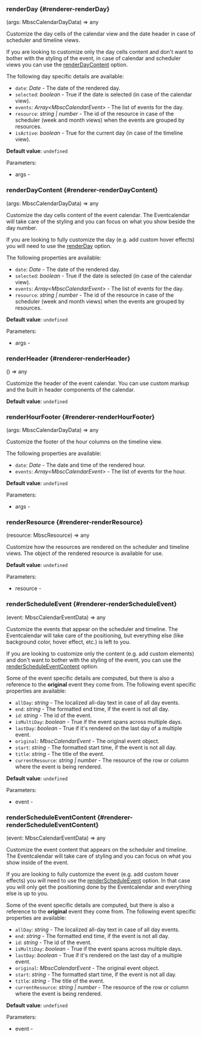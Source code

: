 ### renderDay {#renderer-renderDay}

(args: MbscCalendarDayData) => any


Customize the day cells of the calendar view and the date header in case of scheduler and timeline views.

If you are looking to customize only the day cells content and don&#039;t want to bother with the styling of the event,
in case of calendar and scheduler views you can use the [renderDayContent](#renderer-renderDayContent) option.

The following day specific details are available:
- `date`: _Date_ - The date of the rendered day.
- `selected`: _boolean_ - True if the date is selected (in case of the calendar view).
- `events`: _Array&lt;MbscCalendarEvent&gt;_ - The list of events for the day.
- `resource`: _string | number_ - The id of the resource in case of the scheduler (week and month views)
when the events are grouped by resources.
- `isActive`: _boolean_ - True for the current day (in case of the timeline view).

**Default value**: `undefined`

Parameters:
 - args - 


### renderDayContent {#renderer-renderDayContent}

(args: MbscCalendarDayData) => any


Customize the day cells content of the event calendar. The Eventcalendar will take care of the styling and you can focus on
what you show beside the day number.

If you are looking to fully customize the day (e.g. add custom hover effects) you will need to use the
[renderDay](#renderer-renderDay) option.

The following properties are available:
 - `date`: _Date_ - The date of the rendered day.
 - `selected`: _boolean_ - True if the date is selected (in case of the calendar view).
 - `events`: _Array&lt;MbscCalendarEvent&gt;_ - The list of events for the day.
 - `resource`: _string | number_ - The id of the resource in case of the scheduler (week and month views)
when the events are grouped by resources.

**Default value**: `undefined`

Parameters:
 - args - 


### renderHeader {#renderer-renderHeader}

() => any


Customize the header of the event calendar.
You can use custom markup and the built in header components of the calendar.

**Default value**: `undefined`

### renderHourFooter {#renderer-renderHourFooter}

(args: MbscCalendarDayData) => any


Customize the footer of the hour columns on the timeline view.

The following properties are available:
- `date`: _Date_ - The date and time of the rendered hour.
- `events`: _Array&lt;MbscCalendarEvent&gt;_ - The list of events for the hour.

**Default value**: `undefined`

Parameters:
 - args - 


### renderResource {#renderer-renderResource}

(resource: MbscResource) => any


Customize how the resources are rendered on the scheduler and timeline views.
The object of the rendered resource is available for use.

**Default value**: `undefined`

Parameters:
 - resource - 


### renderScheduleEvent {#renderer-renderScheduleEvent}

(event: MbscCalendarEventData) => any


Customize the events that appear on the scheduler and timeline.
The Eventcalendar will take care of the positioning,
but everything else (like background color, hover effect, etc.) is left to you.

If you are looking to customize only the content (e.g. add custom elements) and don&#039;t want to bother with the styling of the event,
you can use the [renderScheduleEventContent](#renderer-renderScheduleEventContent) option.

Some of the event specific details are computed, but there is also a reference to the **original** event they come from.
The following event specific properties are available:
- `allDay`: _string_ - The localized all-day text in case of all day events.
- `end`: _string_ - The formatted end time, if the event is not all day.
- `id`: _string_ - The id of the event.
- `isMultiDay`: _boolean_ - True if the event spans across multiple days.
- `lastDay`: _boolean_ - True if it&#039;s rendered on the last day of a multiple event.
- `original`: _MbscCalendarEvent_ - The original event object.
- `start`: _string_ - The formatted start time, if the event is not all day.
- `title`: _string_ - The title of the event.
- `currentResource`: _string | number_ - The resource of the row or column where the event is being rendered.

**Default value**: `undefined`

Parameters:
 - event - 


### renderScheduleEventContent {#renderer-renderScheduleEventContent}

(event: MbscCalendarEventData) => any


Customize the event content that appears on the scheduler and timeline.
The Eventcalendar will take care of styling and you can focus on what you show inside of the event.

If you are looking to fully customize the event (e.g. add custom hover effects) you will need to use
the [renderScheduleEvent](#renderer-renderScheduleEvent) option. In that case you will only get
the positioning done by the Eventcalendar and everything else is up to you.

Some of the event specific details are computed, but there is also a reference to the **original** event they come from.
The following event specific properties are available:
- `allDay`: _string_ - The localized all-day text in case of all day events.
- `end`: _string_ - The formatted end time, if the event is not all day.
- `id`: _string_ - The id of the event.
- `isMultiDay`: _boolean_ - True if the event spans across multiple days.
- `lastDay`: _boolean_ - True if it&#039;s rendered on the last day of a multiple event.
- `original`: _MbscCalendarEvent_ - The original event object.
- `start`: _string_ - The formatted start time, if the event is not all day.
- `title`: _string_ - The title of the event.
- `currentResource`: _string | number_ - The resource of the row or column where the event is being rendered.

**Default value**: `undefined`

Parameters:
 - event - 

